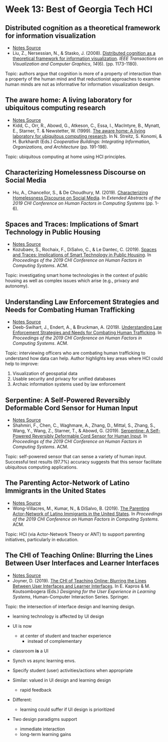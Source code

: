 # Week 13: Best of Georgia Tech HCI

## Distributed cognition as a theoretical framework for information visualization

- [Notes Source](https://github.com/stevenxchung/OMSCS-Notes/tree/master/CS%206750%20-%20HCI/Required%20Reading)
- Liu, Z., Nersessian, N., & Stasko, J. (2008). [Distributed cognition as a theoretical framework for information visualization](https://gatech.instructure.com/courses/234504/files/folder/Required%20Readings). _IEEE Transactions on Visualization and Computer Graphics_, _14_(6). (pp. 1173-1180).

Topic: authors argue that cognition is more of a property of interaction than a property of the human mind and that reductionist approaches to examine human minds are not as informative for information visualization design.

## The aware home: A living laboratory for ubiquitous computing research

- [Notes Source](https://github.com/stevenxchung/OMSCS-Notes/tree/master/CS%206750%20-%20HCI/Required%20Reading)
- Kidd, C., Orr, R., Abowd, G., Atkeson, C., Essa, I., MacIntyre, B., Mynatt, E., Starner, T. & Newstetter, W. (1999). [The aware home: A living laboratory for ubiquitous computing research](https://pdfs.semanticscholar.org/8497/7e60f53aa244c20e663451003c5420d4bfb1.pdf). In N. Streitz, S. Konomi, & H. Burkhardt (Eds.) _Cooperative Buildings: Integrating Information, Organizations, and Architecture_ (pp. 191-198).

Topic: ubiquitous computing at home using HCI principles.

## Characterizing Homelessness Discourse on Social Media

- Hu, A., Chancellor, S., & De Choudhury, M. (2019). [Characterizing Homelessness Discourse on Social Media](https://dl.acm.org/doi/pdf/10.1145/3290607.3313057?casa_token=nvu-XvMVZK0AAAAA:S96OgFkwg6CcAZiwO5FDzyxYiLmgni-ljJPVDrSPVDSX0iZhh_TPxCSXJAibW_e3wt2H-M_bj5k). In _Extended Abstracts of the 2019 CHI Conference on Human Factors in Computing Systems_ (pp. 1-6).

## Spaces and Traces: Implications of Smart Technology in Public Housing

- [Notes Source](https://github.com/stevenxchung/OMSCS-Notes/tree/master/CS%206750%20-%20HCI/Required%20Reading)
- Kozubaev, S., Rochaix, F., DiSalvo, C., & Le Dantec, C. (2019). [Spaces and Traces: Implications of Smart Technology in Public Housing](https://dl.acm.org/citation.cfm?doid=3290605.3300669). In _Proceedings of the 2019 CHI Conference on Human Factors in Computing Systems_. ACM.

Topic: investigating smart home technologies in the context of public housing as well as complex issues which arise (e.g., privacy and autonomy).

## Understanding Law Enforcement Strategies and Needs for Combating Human Trafficking

- [Notes Source](https://github.com/stevenxchung/OMSCS-Notes/tree/master/CS%206750%20-%20HCI/Required%20Reading)
- Deeb-Swihart, J., Endert, A., & Bruckman, A. (2019). [Understanding Law Enforcement Strategies and Needs for Combating Human Trafficking](https://dl.acm.org/citation.cfm?doid=3290605.3300561). In _Proceedings of the 2019 CHI Conference on Human Factors in Computing Systems_. ACM.

Topic: interviewing officers who are combating human trafficking to understand how data can help. Author highlights key areas where HCI could help to improve:

1. Visualization of geospatial data
2. Usable security and privacy for unified databases
3. Archaic information systems used by law enforcement

## Serpentine: A Self-Powered Reversibly Deformable Cord Sensor for Human Input

- [Notes Source](https://github.com/stevenxchung/OMSCS-Notes/tree/master/CS%206750%20-%20HCI/Required%20Reading)
- Shahmiri, F., Chen, C., Waghmare, A., Zhang, D., Mittal, S., Zhang, S., Wang, Y., Wang, Z., Starner, T., & Abowd, G. (2019). [Serpentine: A Self-Powered Reversibly Deformable Cord Sensor for Human Input](https://dl.acm.org/citation.cfm?doid=3290605.3300775). In _Proceedings of the 2019 CHI Conference on Human Factors in Computing Systems_. ACM.

Topic: self-powered sensor that can sense a variety of human input. Successful test results (97.7%) accuracy suggests that this sensor facilitate ubiquitous computing applications.

## The Parenting Actor-Network of Latino Immigrants in the United States

- [Notes Source](https://github.com/stevenxchung/OMSCS-Notes/tree/master/CS%206750%20-%20HCI/Required%20Reading)
- Wong-Villacres, M., Kumar, N., & DiSalvo, B. (2019). [The Parenting Actor-Network of Latino Immigrants in the United States](https://dl.acm.org/citation.cfm?doid=3290605.3300914). In _Proceedings of the 2019 CHI Conference on Human Factors in Computing Systems_. ACM.

Topic: HCI (via Actor-Network Theory or ANT) to support parenting initiatives, particularly in education.

## The CHI of Teaching Online: Blurring the Lines Between User Interfaces and Learner Interfaces

- [Notes Source](https://github.com/stevenxchung/OMSCS-Notes/tree/master/CS%206750%20-%20HCI/Required%20Reading)
- Joyner, D. (2019). [The CHI of Teaching Online: Blurring the Lines Between User Interfaces and Learner Interfaces](https://gatech.instructure.com/courses/234504/files/folder/Required%20Readings). In E. Kapros & M. Koutsombogera (Eds.) _Designing for the User Experience in Learning Systems_, Human-Computer Interaction Series. Springer.

Topic: the intersection of interface design and learning design.

- learning technology is affected by UI design
- UI is now
  - at center of student and teacher experience
    - instead of complementary
- classroom **is** a UI
- Synch vs async learning envs.
- Specify student (user) activities/actions when appropriate
- Similar: valued in UI design and learning design
  - rapid feedback
- Different:

  - learning could suffer if UI design is prioritized

- Two design paradigms support
  - immediate interaction
  - long-term learning gains
